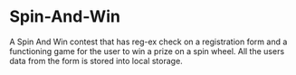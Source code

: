 # Spin-And-Win
A Spin And Win contest that has reg-ex check on a registration form and a functioning game for the user to win a prize on a spin wheel. All the users data from the form is stored into local storage. 
